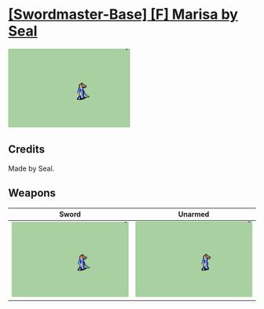 # [\[Swordmaster-Base\] \[F\] Marisa by Seal](./)

<img src="./1.%20Sword/Sword_000.png" alt="[Swordmaster-Base] [F] Marisa by Seal standing" />

## Credits

Made by Seal.

## Weapons


|Sword |Unarmed |
|  :---: | :---: |
| <img alt="Sword animation" src="./1.%20Sword/Sword.gif" /> | <img alt="Unarmed animation" src="./8.%20Unarmed/Unarmed.gif" /> |
